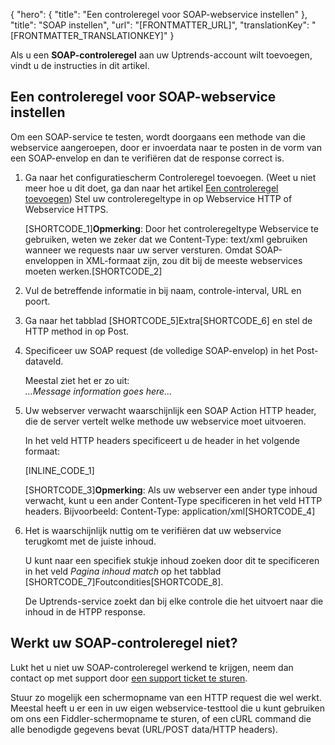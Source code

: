 {
  "hero": {
    "title": "Een controleregel voor SOAP-webservice instellen"
  },
  "title": "SOAP instellen",
  "url": "[FRONTMATTER_URL]",
  "translationKey": "[FRONTMATTER_TRANSLATIONKEY]"
}

Als u een **SOAP-controleregel** aan uw Uptrends-account wilt toevoegen, vindt u de instructies in dit artikel.

## Een controleregel voor SOAP-webservice instellen

Om een SOAP-service te testen, wordt doorgaans een methode van die webservice aangeroepen, door er invoerdata naar te posten in de vorm van een SOAP-envelop en dan te verifiëren dat de response correct is.

1.  Ga naar het configuratiescherm Controleregel toevoegen. (Weet u niet meer hoe u dit doet, ga dan naar het artikel [Een controleregel toevoegen]([LINK_URL_1])) Stel uw controleregeltype in op Webservice HTTP of Webservice HTTPS.  
      
    [SHORTCODE_1]**Opmerking**: Door het controleregeltype Webservice te gebruiken, weten we zeker dat we Content-Type: text/xml gebruiken wanneer we requests naar uw server versturen. Omdat SOAP-enveloppen in XML-formaat zijn, zou dit bij de meeste webservices moeten werken.[SHORTCODE_2] 
2.  Vul de betreffende informatie in bij naam, controle-interval, URL en poort.  
3.  Ga naar het tabblad [SHORTCODE_5]Extra[SHORTCODE_6] en stel de HTTP method in op Post.  
4.  Specificeer uw SOAP request (de volledige SOAP-envelop) in het Post-dataveld.  
      
    Meestal ziet het er zo uit:  
    *…Message information goes here…*  
5.  Uw webserver verwacht waarschijnlijk een SOAP Action HTTP header, die de server vertelt welke methode uw webservice moet uitvoeren.  
      
    In het veld HTTP headers specificeert u de header in het volgende formaat:  
      
    [INLINE_CODE_1]
      
    [SHORTCODE_3]**Opmerking**: Als uw webserver een ander type inhoud verwacht, kunt u een ander Content-Type specificeren in het veld HTTP headers. Bijvoorbeeld: Content-Type: application/xml[SHORTCODE_4] 
6.  Het is waarschijnlijk nuttig om te verifiëren dat uw webservice terugkomt met de juiste inhoud.  
      
    U kunt naar een specifiek stukje inhoud zoeken door dit te specificeren in het veld *Pagina inhoud match* op het tabblad [SHORTCODE_7]Foutcondities[SHORTCODE_8].  
      
    De Uptrends-service zoekt dan bij elke controle die het uitvoert naar die inhoud in de HTPP response.

## Werkt uw SOAP-controleregel niet?

Lukt het u niet uw SOAP-controleregel werkend te krijgen, neem dan contact op met support door [een support ticket te sturen]([LINK_URL_2]).

Stuur zo mogelijk een schermopname van een HTTP request die wel werkt. Meestal heeft u er een in uw eigen webservice-testtool die u kunt gebruiken om ons een Fiddler-schermopname te sturen, of een cURL command die alle benodigde gegevens bevat (URL/POST data/HTTP headers).
